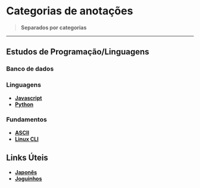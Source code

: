 <link rel="stylesheet" type="text/css" href="./CSS/dark-theme.css">

# Categorias de anotações 
>**Separados por categorias**

---
## Estudos de Programação/Linguagens
### Banco de dados

### Linguagens
- **[Javascript](./Linguagens/Javascript/Index.md)**
- **[Python](./Linguagens/Python/Index.md)**

### Fundamentos
- **[ASCII](./Linguagens/Fundamentos/ASCII.md)**
- **[Linux CLI](./Linguagens/LinuxCLI/Index.md)**
  
## Links Úteis
- **[Japonês](./Links/LinksJapones.md)**
- **[Joguinhos](./Links/LinksJoguinhos.md)**
